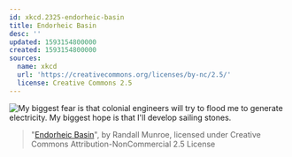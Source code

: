 ```yaml
---
id: xkcd.2325-endorheic-basin
title: Endorheic Basin
desc: ''
updated: 1593154800000
created: 1593154800000
sources:
  name: xkcd
  url: 'https://creativecommons.org/licenses/by-nc/2.5/'
  license: Creative Commons 2.5
---
```

![My biggest fear is that colonial engineers will try to flood me to generate electricity. My biggest hope is that I'll develop sailing stones.](https://imgs.xkcd.com/comics/endorheic_basin.png)
> "[Endorheic Basin](https://xkcd.com/2325/)", by Randall Munroe, licensed under Creative Commons Attribution-NonCommercial 2.5 License
